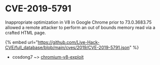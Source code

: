 # CVE-2019-5791

Inappropriate optimization in V8 in Google Chrome prior to 73.0.3683.75 allowed a remote attacker to perform an out of bounds memory read via a crafted HTML page.

{% embed url="https://github.com/Live-Hack-CVE/full_database/blob/main/cves/2019/CVE-2019-5791.json" %}


* cosdong7 ~> [chromium-v8-exploit](https://zeste.alice-snow.ru/2019/database/cve-2019-5791/chromium-v8-exploit-cosdong7)